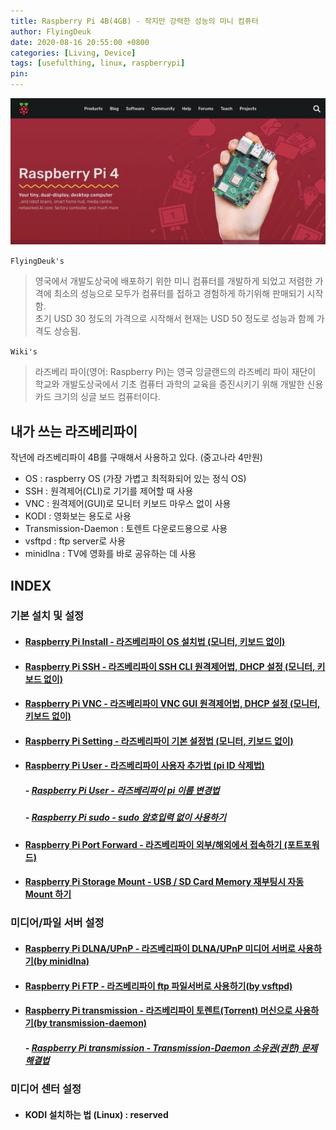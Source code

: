 ```yaml
---
title: Raspberry Pi 4B(4GB) - 작지만 강력한 성능의 미니 컴퓨터
author: FlyingDeuk
date: 2020-08-16 20:55:00 +0800
categories: [Living, Device]
tags: [usefulthing, linux, raspberrypi]
pin:
---
```


![pi](/img/living/pi/pi.jpg)

`FlyingDeuk's`
> 영국에서 개발도상국에 배포하기 위한 미니 컴퓨터를 개발하게 되었고 저렴한 가격에 최소의 성능으로 모두가 컴퓨터를 접하고 경험하게 하기위해 판매되기 시작함.<br>
초기 USD 30 정도의 가격으로 시작해서 현재는 USD 50 정도로 성능과 함께 가격도 상승됨.

`Wiki's`
>라즈베리 파이(영어: Raspberry Pi)는 영국 잉글랜드의 라즈베리 파이 재단이 학교와 개발도상국에서 기초 컴퓨터 과학의 교육을 증진시키기 위해 개발한 신용카드 크기의 싱글 보드 컴퓨터이다.

## 내가 쓰는 라즈베리파이
작년에 라즈베리파이 4B를 구매해서 사용하고 있다. (중고나라 4만원)
- OS : raspberry OS (가장 가볍고 최적화되어 있는 정식 OS) <br>
- SSH : 원격제어(CLI)로 기기를 제어할 때 사용
- VNC : 원격제어(GUI)로 모니터 키보드 마우스 없이 사용 <br>
- KODI : 영화보는 용도로 사용 <br>
- Transmission-Daemon : 토렌트 다운로드용으로 사용 <br>
- vsftpd : ftp server로 사용 <br>
- minidlna : TV에 영화를 바로 공유하는 데 사용 <br>

## INDEX

### 기본 설치 및 설정

- #### [Raspberry Pi Install - 라즈베리파이 OS 설치법 (모니터, 키보드 없이)](/posts/Pi-install/)

- #### [Raspberry Pi SSH - 라즈베리파이 SSH CLI 원격제어법, DHCP 설정 (모니터, 키보드 없이)](/posts/Pi-ssh/)

- #### [Raspberry Pi VNC - 라즈베리파이 VNC GUI 원격제어법, DHCP 설정 (모니터, 키보드 없이)](/posts/Pi-vnc/)

- #### [Raspberry Pi Setting - 라즈베리파이 기본 설정법 (모니터, 키보드 없이)](/posts/Pi-setting/)

- #### [Raspberry Pi User - 라즈베리파이 사용자 추가법 (pi ID 삭제법)](/posts/Pi-user/)
  ##### - [Raspberry Pi User - 라즈베리파이 pi 이름 변경법](/posts/Pi-changepi/)

  ##### - [Raspberry Pi sudo - sudo 암호입력 없이 사용하기](/posts/Pi-sudo/)

- #### [Raspberry Pi Port Forward - 라즈베리파이 외부/해외에서 접속하기 (포트포워드)](/posts/Pi-port/)

- #### [Raspberry Pi Storage Mount - USB / SD Card Memory 재부팅시 자동 Mount 하기](/posts/Pi-mount/)

### 미디어/파일 서버 설정

- #### [Raspberry Pi DLNA/UPnP - 라즈베리파이 DLNA/UPnP 미디어 서버로 사용하기(by minidlna)](posts/Pi-dlna/)

- #### [Raspberry Pi FTP - 라즈베리파이 ftp 파일서버로 사용하기(by vsftpd)](/posts/Pi-ftp/)

- #### [Raspberry Pi transmission - 라즈베리파이 토렌트(Torrent) 머신으로 사용하기(by transmission-daemon)](/posts/Pi-trans/)
  ##### - [Raspberry Pi transmission - Transmission-Daemon 소유권(권한) 문제 해결법](/posts/Pi-trans-own/)

### 미디어 센터 설정

- #### KODI 설치하는 법 (Linux) : reserved
